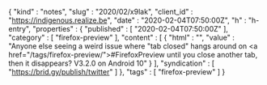 {
  "kind" : "notes",
  "slug" : "2020/02/x9lak",
  "client_id" : "https://indigenous.realize.be",
  "date" : "2020-02-04T07:50:00Z",
  "h" : "h-entry",
  "properties" : {
    "published" : [ "2020-02-04T07:50:00Z" ],
    "category" : [ "firefox-preview" ],
    "content" : [ {
      "html" : "",
      "value" : "Anyone else seeing a weird issue where \"tab closed\" hangs around on <a href=\"/tags/firefox-preview/\">#FirefoxPreview</a> until you close another tab, then it disappears? V3.2.0 on Android 10"
    } ],
    "syndication" : [ "https://brid.gy/publish/twitter" ]
  },
  "tags" : [ "firefox-preview" ]
}
